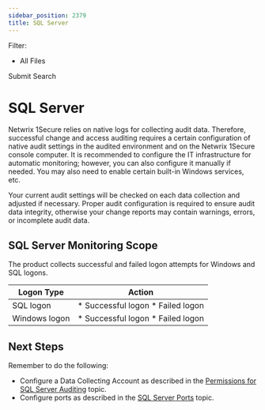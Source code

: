 ```yaml
---
sidebar_position: 2379
title: SQL Server
---
```


Filter: 

* All Files

Submit Search

# SQL Server

Netwrix 1Secure relies on native logs for collecting audit data. Therefore, successful change and access auditing requires a certain configuration of native audit settings in the audited environment and on the Netwrix 1Secure console computer. It is recommended to configure the IT infrastructure for automatic monitoring; however, you can also configure it manually if needed. You may also need to enable certain built-in Windows services, etc.

Your current audit settings will be checked on each data collection and adjusted if necessary. Proper audit configuration is required to ensure audit data integrity, otherwise your change reports may contain warnings, errors, or incomplete audit data.

## SQL Server Monitoring Scope

The product collects successful and failed logon attempts for Windows and SQL logons.

| Logon Type | Action |
| --- | --- |
| SQL logon | * Successful logon * Failed logon |
| Windows logon | * Successful logon * Failed logon |

## Next Steps

Remember to do the following:

* Configure a Data Collecting Account as described in the [Permissions for SQL Server Auditing](Permissions "Permissions for SQL Server Auditing") topic.
* Configure ports as described in the [SQL Server Ports](Ports "SQL Server Ports") topic.